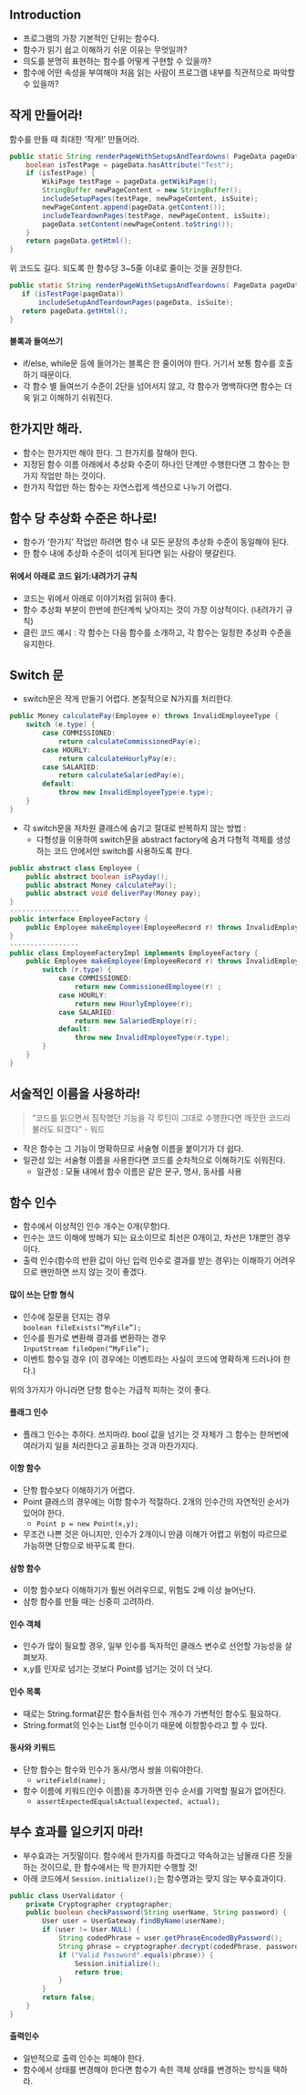 ## Introduction
- 프로그램의 가장 기본적인 단위는 함수다.
- 함수가 읽기 쉽고 이해하기 쉬운 이유는 무엇일까? 
- 의도를 분명히 표현하는 함수를 어떻게 구현할 수 있을까? 
- 함수에 어떤 속성을 부여해야 처음 읽는 사람이 프로그램 내부를 직관적으로 파악할 수 있을까?

## 작게 만들어라!
함수를 만들 때 최대한 ‘작게!’ 만들어라.

```java
public static String renderPageWithSetupsAndTeardowns( PageData pageData, boolean isSuite) throws Exception {
	boolean isTestPage = pageData.hasAttribute("Test"); 
	if (isTestPage) {
		WikiPage testPage = pageData.getWikiPage(); 
		StringBuffer newPageContent = new StringBuffer(); 
		includeSetupPages(testPage, newPageContent, isSuite); 
		newPageContent.append(pageData.getContent()); 
		includeTeardownPages(testPage, newPageContent, isSuite); 
		pageData.setContent(newPageContent.toString());
	}
	return pageData.getHtml(); 
}
```
위 코드도 길다. 되도록 한 함수당 3~5줄 이내로 줄이는 것을 권장한다.
 ```java
public static String renderPageWithSetupsAndTeardowns( PageData pageData, boolean isSuite) throws Exception { 
	if (isTestPage(pageData)) 
		includeSetupAndTeardownPages(pageData, isSuite); 
	return pageData.getHtml();
}
```

#### 블록과 들여쓰기
- if/else, while문 등에 들어가는 블록은 한 줄이어야 한다. 거기서 보통 함수를 호출하기 때문이다. 
- 각 함수 별 들여쓰기 수준이 2단을 넘어서지 않고, 각 함수가 명백하다면 함수는 더욱 읽고 이해하기 쉬워진다.

## 한가지만 해라.
- 함수는 한가지만 해야 한다. 그 한가지를 잘해야 한다.
- 지정된 함수 이름 아래에서 추상화 수준이 하나인 단계만 수행한다면 그 함수는 한 가지 작업만 하는 것이다.
- 한가지 작업만 하는 함수는 자연스럽게 섹션으로 나누기 어렵다.

## 함수 당 추상화 수준은 하나로!
- 함수가 ‘한가지’ 작업만 하려면 함수 내 모든 문장의 추상화 수준이 동일해야 된다.  
- 한 함수 내에 추상화 수준이 섞이게 된다면 읽는 사람이 헷갈린다.

#### 위에서 아래로 코드 읽기:내려가기 규칙
- 코드는 위에서 아래로 이야기처럼 읽혀야 좋다.  
- 함수 추상화 부분이 한번에 한단계씩 낮아지는 것이 가장 이상적이다. (내려가기 규칙)
- 클린 코드 예시 : 각 함수는 다음 함수를 소개하고, 각 함수는 일정한 추상화 수준을 유지한다.

## Switch 문
- switch문은 작게 만들기 어렵다. 본질적으로 N가지를 처리한다.
```java
public Money calculatePay(Employee e) throws InvalidEmployeeType {
	switch (e.type) { 
		case COMMISSIONED:
			return calculateCommissionedPay(e); 
		case HOURLY:
			return calculateHourlyPay(e); 
		case SALARIED:
			return calculateSalariedPay(e); 
		default:
			throw new InvalidEmployeeType(e.type); 
	}
}
```
- 각 switch문을 저차원 클래스에 숨기고 절대로 반복하지 않는 방법 : 
  - 다형성을 이용하여 switch문을 abstract factory에 숨겨 다형적 객체를 생성하는 코드 안에서만 switch를 사용하도록 한다.
```java
public abstract class Employee {
	public abstract boolean isPayday();
	public abstract Money calculatePay();
	public abstract void deliverPay(Money pay);
}
-----------------
public interface EmployeeFactory {
	public Employee makeEmployee(EmployeeRecord r) throws InvalidEmployeeType; 
}
-----------------
public class EmployeeFactoryImpl implements EmployeeFactory {
	public Employee makeEmployee(EmployeeRecord r) throws InvalidEmployeeType {
		switch (r.type) {
			case COMMISSIONED:
				return new CommissionedEmployee(r) ;
			case HOURLY:
				return new HourlyEmployee(r);
			case SALARIED:
				return new SalariedEmploye(r);
			default:
				throw new InvalidEmployeeType(r.type);
		} 
	}
}
```

## 서술적인 이름을 사용하라!
> “코드를 읽으면서 짐작했던 기능을 각 루틴이 그대로 수행한다면 깨끗한 코드라 불러도 되겠다” - 워드
- 작은 함수는 그 기능이 명확하므로 서술형 이름을 붙이기가 더 쉽다. 
- 일관성 있는 서술형 이름을 사용한다면 코드를 순차적으로 이해하기도 쉬워진다.
  - 일관성 : 모듈 내에서 함수 이름은 같은 문구, 명사, 동사를 사용

## 함수 인수
- 함수에서 이상적인 인수 개수는 0개(무항)다.
- 인수는 코드 이해에 방해가 되는 요소이므로 최선은 0개이고, 차선은 1개뿐인 경우이다.
- 출력 인수(함수의 반환 값이 아닌 입력 인수로 결과를 받는 경우)는 이해하기 어려우므로 왠만하면 쓰지 않는 것이 좋겠다.

#### 많이 쓰는 단항 형식
- 인수에 질문을 던지는 경우  
  `boolean fileExists(“MyFile”);`
- 인수를 뭔가로 변환해 결과를 변환하는 경우  
  `InputStream fileOpen(“MyFile”);`
- 이벤트 함수일 경우 (이 경우에는 이벤트라는 사실이 코드에 명확하게 드러나야 한다.)

위의 3가지가 아니라면 단항 함수는 가급적 피하는 것이 좋다.

#### 플래그 인수
- 플래그 인수는 추하다. 쓰지마라. bool 값을 넘기는 것 자체가 그 함수는 한꺼번에 여러가지 일을 처리한다고 공표하는 것과 마찬가지다.

#### 이항 함수
- 단항 함수보다 이해하기가 어렵다.
- Point 클래스의 경우에는 이항 함수가 적절하다. 2개의 인수간의 자연적인 순서가 있어야 한다.
  - `Point p = new Point(x,y);`
- 무조건 나쁜 것은 아니지만, 인수가 2개이니 만큼 이해가 어렵고 위험이 따르므로 가능하면 단항으로 바꾸도록 한다.

#### 삼항 함수
- 이항 함수보다 이해하기가 훨씬 어려우므로, 위험도 2배 이상 늘어난다.
- 삼항 함수를 만들 때는 신중히 고려하라.

#### 인수 객체
- 인수가 많이 필요할 경우, 일부 인수를 독자적인 클래스 변수로 선언할 가능성을 살펴보자.
- x,y를 인자로 넘기는 것보다 Point를 넘기는 것이 더 낫다.

#### 인수 목록
- 때로는 String.format같은 함수들처럼 인수 개수가 가변적인 함수도 필요하다.
- String.format의 인수는 List형 인수이기 때문에 이항함수라고 할 수 있다.

#### 동사와 키워드
- 단항 함수는 함수와 인수가 동사/명사 쌍을 이뤄야한다.  
  - `writeField(name);`  
- 함수 이름에 키워드(인수 이름)을 추가하면 인수 순서를 기억할 필요가 없어진다.  
  - `assertExpectedEqualsActual(expected, actual);`  

## 부수 효과를 일으키지 마라!
- 부수효과는 거짓말이다. 함수에서 한가지를 하겠다고 약속하고는 남몰래 다른 짓을 하는 것이므로, 한 함수에서는 딱 한가지만 수행할 것!
- 아래 코드에서 `Session.initialize();`는 함수명과는 맞지 않는 부수효과이다.
```java
public class UserValidator {
	private Cryptographer cryptographer;
	public boolean checkPassword(String userName, String password) { 
		User user = UserGateway.findByName(userName);
		if (user != User.NULL) {
			String codedPhrase = user.getPhraseEncodedByPassword(); 
			String phrase = cryptographer.decrypt(codedPhrase, password); 
			if ("Valid Password".equals(phrase)) {
				Session.initialize();
				return true; 
			}
		}
		return false; 
	}
}
```

#### 출력인수
- 일반적으로 출력 인수는 피해야 한다.   
- 함수에서 상태를 변경해야 한다면 함수가 속한 객체 상태를 변경하는 방식을 택하라.
